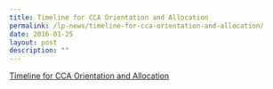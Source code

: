 ```yaml
---
title: Timeline for CCA Orientation and Allocation
permalink: /lp-news/timeline-for-cca-orientation-and-allocation/
date: 2016-01-25
layout: post
description: ""
---
```

[Timeline for CCA Orientation and Allocation](/files/Briefing-Slides-for-CCA-Orientation-2016-For-posting-on-School-website-1.pdf)
